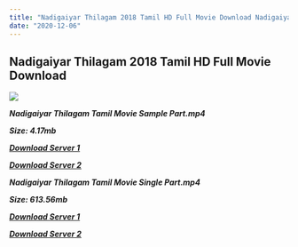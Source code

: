 ```yaml
---
title: "Nadigaiyar Thilagam 2018 Tamil HD Full Movie Download Nadigaiyar Thilagam Tamil HD Movie Download"
date: "2020-12-06"
---
```


## Nadigaiyar Thilagam 2018 Tamil HD Full Movie Download 

![](https://images.moviebuff.com/f09cb129-b3b1-4c7e-92b5-cdc10e236055?w=1000)

**_Nadigaiyar Thilagam Tamil Movie Sample Part.mp4_**

**_Size: 4.17mb_**

**_[Download Server 1](http://dl2.tamilsrcg.xyz/load/2018/Nadigaiyar{525e4ed8fa01f01a9103e1e2d0de788082fff3ddd3718eaf08f87fc8fd9b0ee6}20Thilagam/Nadigaiyar{525e4ed8fa01f01a9103e1e2d0de788082fff3ddd3718eaf08f87fc8fd9b0ee6}20Thilagam{525e4ed8fa01f01a9103e1e2d0de788082fff3ddd3718eaf08f87fc8fd9b0ee6}20HDRip/Nadigaiyar{525e4ed8fa01f01a9103e1e2d0de788082fff3ddd3718eaf08f87fc8fd9b0ee6}20Thilagam{525e4ed8fa01f01a9103e1e2d0de788082fff3ddd3718eaf08f87fc8fd9b0ee6}20704x300/Nadigaiyar{525e4ed8fa01f01a9103e1e2d0de788082fff3ddd3718eaf08f87fc8fd9b0ee6}20Thilagam{525e4ed8fa01f01a9103e1e2d0de788082fff3ddd3718eaf08f87fc8fd9b0ee6}20(2018){525e4ed8fa01f01a9103e1e2d0de788082fff3ddd3718eaf08f87fc8fd9b0ee6}20HDRip{525e4ed8fa01f01a9103e1e2d0de788082fff3ddd3718eaf08f87fc8fd9b0ee6}20Sample{525e4ed8fa01f01a9103e1e2d0de788082fff3ddd3718eaf08f87fc8fd9b0ee6}20HD.mp4)_**

**_[Download Server 2](http://dl2.tamilsrcg.xyz/load/2018/Nadigaiyar{525e4ed8fa01f01a9103e1e2d0de788082fff3ddd3718eaf08f87fc8fd9b0ee6}20Thilagam/Nadigaiyar{525e4ed8fa01f01a9103e1e2d0de788082fff3ddd3718eaf08f87fc8fd9b0ee6}20Thilagam{525e4ed8fa01f01a9103e1e2d0de788082fff3ddd3718eaf08f87fc8fd9b0ee6}20HDRip/Nadigaiyar{525e4ed8fa01f01a9103e1e2d0de788082fff3ddd3718eaf08f87fc8fd9b0ee6}20Thilagam{525e4ed8fa01f01a9103e1e2d0de788082fff3ddd3718eaf08f87fc8fd9b0ee6}20704x300/Nadigaiyar{525e4ed8fa01f01a9103e1e2d0de788082fff3ddd3718eaf08f87fc8fd9b0ee6}20Thilagam{525e4ed8fa01f01a9103e1e2d0de788082fff3ddd3718eaf08f87fc8fd9b0ee6}20(2018){525e4ed8fa01f01a9103e1e2d0de788082fff3ddd3718eaf08f87fc8fd9b0ee6}20HDRip{525e4ed8fa01f01a9103e1e2d0de788082fff3ddd3718eaf08f87fc8fd9b0ee6}20Sample{525e4ed8fa01f01a9103e1e2d0de788082fff3ddd3718eaf08f87fc8fd9b0ee6}20HD.mp4)_**

**_Nadigaiyar Thilagam Tamil Movie Single Part.mp4_**

**_Size: 613.56mb_**

**_[Download Server 1](http://dl2.tamilsrcg.xyz/load/2018/Nadigaiyar{525e4ed8fa01f01a9103e1e2d0de788082fff3ddd3718eaf08f87fc8fd9b0ee6}20Thilagam/Nadigaiyar{525e4ed8fa01f01a9103e1e2d0de788082fff3ddd3718eaf08f87fc8fd9b0ee6}20Thilagam{525e4ed8fa01f01a9103e1e2d0de788082fff3ddd3718eaf08f87fc8fd9b0ee6}20HDRip/Nadigaiyar{525e4ed8fa01f01a9103e1e2d0de788082fff3ddd3718eaf08f87fc8fd9b0ee6}20Thilagam{525e4ed8fa01f01a9103e1e2d0de788082fff3ddd3718eaf08f87fc8fd9b0ee6}20704x300/Nadigaiyar{525e4ed8fa01f01a9103e1e2d0de788082fff3ddd3718eaf08f87fc8fd9b0ee6}20Thilagam{525e4ed8fa01f01a9103e1e2d0de788082fff3ddd3718eaf08f87fc8fd9b0ee6}20(2018){525e4ed8fa01f01a9103e1e2d0de788082fff3ddd3718eaf08f87fc8fd9b0ee6}20HDRip{525e4ed8fa01f01a9103e1e2d0de788082fff3ddd3718eaf08f87fc8fd9b0ee6}20HD.mp4)_**

**_[Download Server 2](http://dl2.tamilsrcg.xyz/load/2018/Nadigaiyar{525e4ed8fa01f01a9103e1e2d0de788082fff3ddd3718eaf08f87fc8fd9b0ee6}20Thilagam/Nadigaiyar{525e4ed8fa01f01a9103e1e2d0de788082fff3ddd3718eaf08f87fc8fd9b0ee6}20Thilagam{525e4ed8fa01f01a9103e1e2d0de788082fff3ddd3718eaf08f87fc8fd9b0ee6}20HDRip/Nadigaiyar{525e4ed8fa01f01a9103e1e2d0de788082fff3ddd3718eaf08f87fc8fd9b0ee6}20Thilagam{525e4ed8fa01f01a9103e1e2d0de788082fff3ddd3718eaf08f87fc8fd9b0ee6}20704x300/Nadigaiyar{525e4ed8fa01f01a9103e1e2d0de788082fff3ddd3718eaf08f87fc8fd9b0ee6}20Thilagam{525e4ed8fa01f01a9103e1e2d0de788082fff3ddd3718eaf08f87fc8fd9b0ee6}20(2018){525e4ed8fa01f01a9103e1e2d0de788082fff3ddd3718eaf08f87fc8fd9b0ee6}20HDRip{525e4ed8fa01f01a9103e1e2d0de788082fff3ddd3718eaf08f87fc8fd9b0ee6}20HD.mp4)_**
